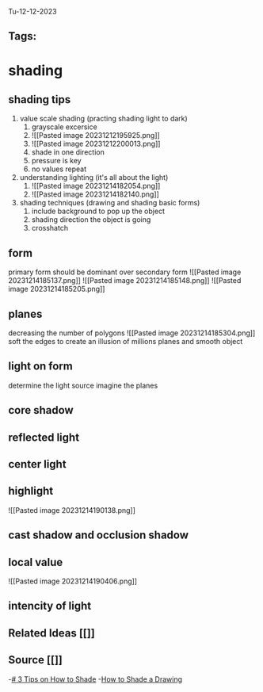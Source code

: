Tu-12-12-2023
## Tags: 
# shading
## shading tips
1. value scale shading (practing shading light to dark)
	1. grayscale excersice
	2. ![[Pasted image 20231212195925.png]]
	3. ![[Pasted image 20231212200013.png]]
	4. shade in one direction
	5. pressure is key
	6. no values repeat
2. understanding lighting (it's all about the light)
	1. ![[Pasted image 20231214182054.png]]
	2. ![[Pasted image 20231214182140.png]]
3. shading techniques (drawing and shading basic forms)
	1. include background to pop up the object
	2. shading direction the object is going
	3. crosshatch

## form
primary form should be dominant over secondary form
![[Pasted image 20231214185137.png]]
![[Pasted image 20231214185148.png]]
![[Pasted image 20231214185205.png]]
## planes
decreasing the number of polygons
![[Pasted image 20231214185304.png]]
soft the edges to create an illusion of millions planes and smooth object

## light on form
determine the light source
imagine the planes
## core shadow
## reflected light
## center light
## highlight

![[Pasted image 20231214190138.png]]
## cast shadow and occlusion shadow
## local value
![[Pasted image 20231214190406.png]]
## intencity of light
## Related Ideas [[]]
## Source [[]]
-[# 3 Tips on How to Shade](https://youtu.be/FmsSbpsB5Vs?si=eGn9lKIFMv64JqQQ)
-[How to Shade a Drawing](https://youtu.be/-dqGkHWC5IU?si=W0ICnwjeg02CyOa6)


